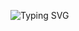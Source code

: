 ![Typing SVG](https://readme-typing-svg.herokuapp.com/?color=00bfbf&size=35&center=true&vCenter=true&width=1000&lines=HELLO,+MY+NAME+is+Gustavo+Kozlowski;I'm+19+years+old;I+from+Brasil,+RR;I'm+beautiful;Be+Welcome!+:%29)
